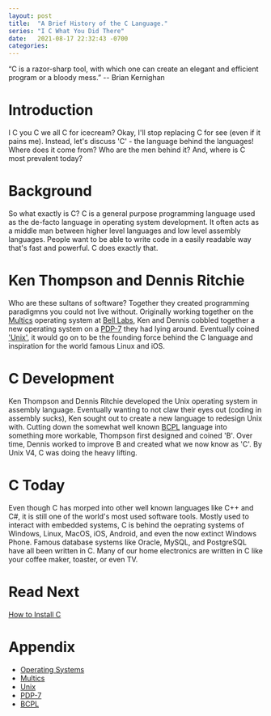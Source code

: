 ```yaml
---
layout: post
title:  "A Brief History of the C Language."
series: "I C What You Did There"
date:   2021-08-17 22:32:43 -0700
categories:
---
```


“C is a razor-sharp tool, with which one can create an elegant and efficient program or a bloody mess.” -- Brian Kernighan

# Introduction
I C you C we all C for icecream? Okay, I'll stop replacing C for see (even if it pains me). Instead, let's discuss 'C' - the language behind the languages! Where does it come from? Who are the men behind it? And, where is C most prevalent today?

# Background
So what exactly is C? C is a general purpose programming language used as the de-facto language in operating system development. It often acts as a middle man between higher level languages and low level assembly languages. People want to be able to write code in a easily readable way that's fast and powerful. C does exactly that.

# Ken Thompson and Dennis Ritchie
Who are these sultans of software? Together they created programming paradigmns you could not live without. Originally working together on the [Multics][Multics] operating system at [Bell Labs][Bell Labs], Ken and Dennis cobbled together a new operating system on a [PDP-7][PDP-7] they had lying around. Eventually coined ['Unix'][Unix], it would go on to be the founding force behind the C language and inspiration for the world famous Linux and iOS.

# C Development
Ken Thompson and Dennis Ritchie developed the Unix operating system in assembly language. Eventually wanting to not claw their eyes out (coding in assembly sucks), Ken sought out to create a new language to redesign Unix with. Cutting down the somewhat well known [BCPL][BCPL] language into something more workable, Thompson first designed and coined 'B'. Over time, Dennis worked to improve B and created what we now know as 'C'. By Unix V4, C was doing the heavy lifting.

# C Today
Even though C has morped into other well known languages like C++ and C#, it is still one of the world's most used software tools. Mostly used to interact with embedded systems, C is behind the oeprating systems of Windows, Linux, MacOS, iOS, Android, and even the now extinct Windows Phone. Famous database systems like Oracle, MySQL, and PostgreSQL have all been written in C. Many of our home electronics are written in C like your coffee maker, toaster, or even TV.

# Read Next
[How to Install C][How to Install C]

# Appendix
- [Operating Systems][Operating Systems]
- [Multics][Multics]
- [Unix][Unix]
- [PDP-7][PDP-7]
- [BCPL][BCPL]

[BCPL]: https://www.bell-labs.com/usr/dmr/www/bcpl.html
[Bell Labs]: https://en.wikipedia.org/wiki/Bell_Labs
[How to Install C]: https://allthings-code.github.io/c/
[Multics]: https://en.wikipedia.org/wiki/Multics
[Operating Systems]: http://cs241.cs.illinois.edu/coursebook/index.html
[PDP-7]: https://gunkies.org/wiki/PDP-7
[Unix]: https://www.howtogeek.com/182649/htg-explains-what-is-unix/
